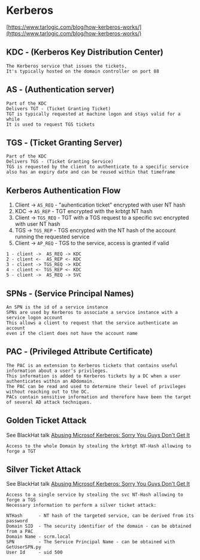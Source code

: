 # Kerberos
[https://www.tarlogic.com/blog/how-kerberos-works/](https://www.tarlogic.com/blog/how-kerberos-works/)

## KDC - (Kerberos Key Distribution Center)
```
The Kerberos service that issues the tickets,
It's typically hosted on the domain controller on port 88
```

## AS - (Authentication server)
```
Part of the KDC
Delivers TGT - (Ticket Granting Ticket)
TGT is typically requested at machine logon and stays valid for a while
It is used to request TGS tickets
```

## TGS - (Ticket Granting Server)
```
Part of the KDC
Delivers TGS - (Ticket Granting Service)
TGS is requested by the client to authenticate to a specific service
also has an expiry date and can be reused within that timeframe
```

## Kerberos Authentication Flow
1. Client ->  `AS_REQ` - "auhentication ticket" encrypted with user NT hash
2. KDC    ->  `AS_REP` - TGT encrypted with the krbtgt NT hash
3. Client -> `TGS_REQ` - TGT with a TGS request to a specific svc encrypted with user NT hash
4. TGS    -> `TGS_REP` - TGS encrypted with the NT hash of the account running the requested service
5. Client ->  `AP_REQ` - TGS to the service, access is granted if valid

```
1 - client ->  AS_REQ -> KDC
2 - client <-  AS_REP <- KDC
3 - client -> TGS_REQ -> KDC
4 - client <- TGS_REP <- KDC
5 - client ->  AS_REQ -> SVC
```

## SPNs - (Service Principal Names)
```
An SPN is the id of a service instance
SPNs are used by Kerberos to associate a service instance with a service logon account
This allows a client to request that the service authenticate an account
even if the client does not have the account name
```

## PAC - (Privileged Attribute Certificate)
```
The PAC is an extension to Kerberos tickets that contains useful information about a user’s privileges.  
This information is added to Kerberos tickets by a DC when a user authenticates within an ADdomain.  
The PAC can be read and used to determine their level of privileges without reaching out to the DC.
PACs contain sensitive information and therefore have been the target of several AD attack techniques.
```

## Golden Ticket Attack
See BlackHat talk [Abusing Microsof Kerberos: Sorry You Guys Don't Get It](https://youtu.be/lJQn06QLwEw)
```
Access to the whole Domain by stealing the krbtgt NT-Hash allowing to forge a TGT
```

## Silver Ticket Attack
See BlackHat talk [Abusing Microsof Kerberos: Sorry You Guys Don't Get It](https://youtu.be/lJQn06QLwEw)
```
Access to a single service by stealing the svc NT-Hash allowing to forge a TGS
Necessary information to perform a silver ticket attack:

NTHash      - NT hash of the targeted service, can be derived from its password
Domain SID  - The security identifier of the domain - can be obtained from a PAC
Domain Name - scrm.local
SPN         - The Service Principal Name - can be obtained with GetUserSPN.py
User Id     - uid 500
```
